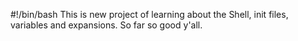 #!/bin/bash
This is new project of learning about the Shell, init files, variables and expansions. So far so good y'all.

